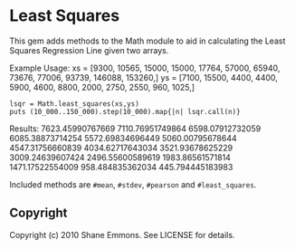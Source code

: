 Least Squares
=============

This gem adds methods to the Math module to aid in calculating the Least
Squares Regression Line given two arrays.

Example Usage:
    xs = [9300, 10565, 15000, 15000, 17764, 57000, 65940, 73676, 77006, 93739, 146088, 153260,]
    ys = [7100, 15500, 4400, 4400, 5900, 4600, 8800, 2000, 2750, 2550, 960, 1025,]
    
    lsqr = Math.least_squares(xs,ys)
    puts (10_000..150_000).step(10_000).map{|n| lsqr.call(n)}

Results:
    7623.45990767669
    7110.76951749864
    6598.07912732059
    6085.38873714254
    5572.69834696449
    5060.00795678644
    4547.31756660839
    4034.62717643034
    3521.93678625229
    3009.24639607424
    2496.55600589619
    1983.86561571814
    1471.17522554009
    958.484835362034
    445.794445183983

Included methods are `#mean`, `#stdev`, `#pearson` and `#least_squares`.

Copyright
---------

Copyright (c) 2010 Shane Emmons. See LICENSE for details.
